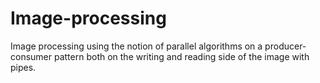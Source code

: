 # Image-processing
Image processing using the notion of parallel algorithms on a producer-consumer pattern both on the writing and reading side of the image with pipes.

